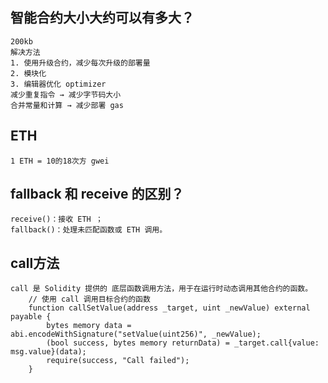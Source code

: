 ## 智能合约大小大约可以有多大？
```
200kb
解决方法
1. 使用升级合约，减少每次升级的部署量
2. 模块化
3. 编辑器优化 optimizer
减少重复指令 → 减少字节码大小
合并常量和计算 → 减少部署 gas
```

## ETH
```
1 ETH = 10的18次方 gwei
```

## fallback 和 receive 的区别？
```
receive()：接收 ETH ；
fallback()：处理未匹配函数或 ETH 调用。
```

## call方法
```
call 是 Solidity 提供的 底层函数调用方法，用于在运行时动态调用其他合约的函数。
    // 使用 call 调用目标合约的函数
    function callSetValue(address _target, uint _newValue) external payable {
        bytes memory data = abi.encodeWithSignature("setValue(uint256)", _newValue);
        (bool success, bytes memory returnData) = _target.call{value: msg.value}(data);
        require(success, "Call failed");
    }

```




